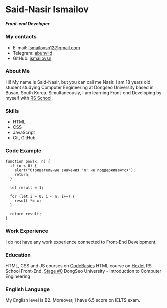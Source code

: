 # Said-Nasir Ismailov
##### Front-end Developer
### My contacts
- E-mail: ismailovsn12@gmail.com
- Telegram: [abuhvlid](https://t.me/abuhvlid)
- GitHub: [ismailovsn](https://github.com/ismailovsn)
### About Me
Hi! My name is Said-Nasir, but you can call me Nasir. I am 18 years old student studying Computer Engineering at Dongseo University based in Busan, South Korea. Simultaneously, I am learning Front-end Developing by myself with [RS School](https://rs.school/).
### Skills
- HTML
- CSS
- JavaScript
- Git, GitHub
### Code Example
```
function pow(x, n) {
  if (n < 0) {
    alert("Отрицательные значения 'n' не поддерживаются");
    return;
  }

  let result = 1;

  for (let i = 0; i < n; i++) {
    result *= x;
  }

  return result;
}
```
### Work Experience
I do not have any work experience connected to Front-End Development.

### Education
HTML, CSS and JS courses on [CodeBasics](https://ru.code-basics.com/)
HTML course on [Hexlet](https://ru.hexlet.io/)
RS School Front-End. [Stage #0](https://rs.school/js-stage0/)
DongSeo University - Introduction to Computer Engineering

### English Language
My English level is B2. Moreover, I have 6.5 score on IELTS exam.
